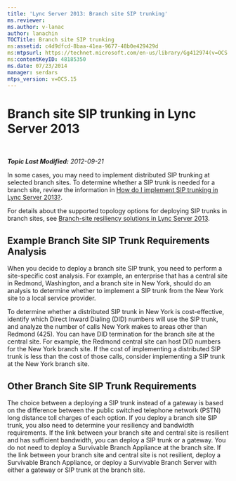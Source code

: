 ```yaml
---
title: 'Lync Server 2013: Branch site SIP trunking'
ms.reviewer: 
ms.author: v-lanac
author: lanachin
TOCTitle: Branch site SIP trunking
ms:assetid: c4d9dfcd-8baa-41ea-9677-48b0e429429d
ms:mtpsurl: https://technet.microsoft.com/en-us/library/Gg412974(v=OCS.15)
ms:contentKeyID: 48185350
ms.date: 07/23/2014
manager: serdars
mtps_version: v=OCS.15
---
```


<div data-xmlns="http://www.w3.org/1999/xhtml">

<div class="topic" data-xmlns="http://www.w3.org/1999/xhtml" data-msxsl="urn:schemas-microsoft-com:xslt" data-cs="http://msdn.microsoft.com/en-us/">

<div data-asp="http://msdn2.microsoft.com/asp">

# Branch site SIP trunking in Lync Server 2013

</div>

<div id="mainSection">

<div id="mainBody">

<span> </span>

_**Topic Last Modified:** 2012-09-21_

In some cases, you may need to implement distributed SIP trunking at selected branch sites. To determine whether a SIP trunk is needed for a branch site, review the information in [How do I implement SIP trunking in Lync Server 2013?](lync-server-2013-how-do-i-implement-sip-trunking.md).

For details about the supported topology options for deploying SIP trunks in branch sites, see [Branch-site resiliency solutions in Lync Server 2013](lync-server-2013-branch-site-resiliency-solutions.md).

<div>

## Example Branch Site SIP Trunk Requirements Analysis

When you decide to deploy a branch site SIP trunk, you need to perform a site-specific cost analysis. For example, an enterprise that has a central site in Redmond, Washington, and a branch site in New York, should do an analysis to determine whether to implement a SIP trunk from the New York site to a local service provider.

To determine whether a distributed SIP trunk in New York is cost-effective, identify which Direct Inward Dialing (DID) numbers will use the SIP trunk, and analyze the number of calls New York makes to areas other than Redmond (425). You can have DID termination for the branch site at the central site. For example, the Redmond central site can host DID numbers for the New York branch site. If the cost of implementing a distributed SIP trunk is less than the cost of those calls, consider implementing a SIP trunk at the New York branch site.

</div>

<div>

## Other Branch Site SIP Trunk Requirements

The choice between a deploying a SIP trunk instead of a gateway is based on the difference between the public switched telephone network (PSTN) long distance toll charges of each option. If you deploy a branch site SIP trunk, you also need to determine your resiliency and bandwidth requirements. If the link between your branch site and central site is resilient and has sufficient bandwidth, you can deploy a SIP trunk or a gateway. You do not need to deploy a Survivable Branch Appliance at the branch site. If the link between your branch site and central site is not resilient, deploy a Survivable Branch Appliance, or deploy a Survivable Branch Server with either a gateway or SIP trunk at the branch site.

</div>

</div>

<span> </span>

</div>

</div>

</div>

